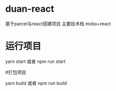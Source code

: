# duan-react
基于parcel与react搭建项目
主要技术栈
mobx+react

# 运行项目
  yarn start 或者 npm run start

#打包项目

   yarn build 或者 npm run build
